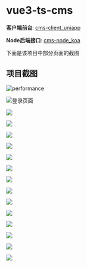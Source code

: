 # vue3-ts-cms

**客户端前台**: [cms-client_uniapp](https://github.com/deng-cl/cms-client_uniapp)

**Node后端接口**: [cms-node_koa](https://github.com/deng-cl/cms-node_koa)

下面是该项目中部分页面的截图

## 项目截图

![performance](./docs/screenshots/performance.png)

![登录页面](./docs/screenshots/login.png)

![](./docs/screenshots/0.png)

![](./docs/screenshots/1.png)

![](./docs/screenshots/2.png)

![](./docs/screenshots/3.png)

![](./docs/screenshots/4.png)

![](./docs/screenshots/5.png)

![](./docs/screenshots/6.png)

![](./docs/screenshots/7.png)

![](./docs/screenshots/8.png)

![](./docs/screenshots/9.png)

![](./docs/screenshots/10.png)

![](./docs/screenshots/11.png)

![](./docs/screenshots/13.png)

![](./docs/screenshots/12.png)


